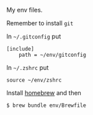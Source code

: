 My env files.

Remember to install `git`

In `~/.gitconfig` put

```
[include]
	path = ~/env/gitconfig
```

In `~/.zshrc` put

```
source ~/env/zshrc
```

Install [homebrew](http://brew.sh/) and then

```bash
$ brew bundle env/Brewfile
```

